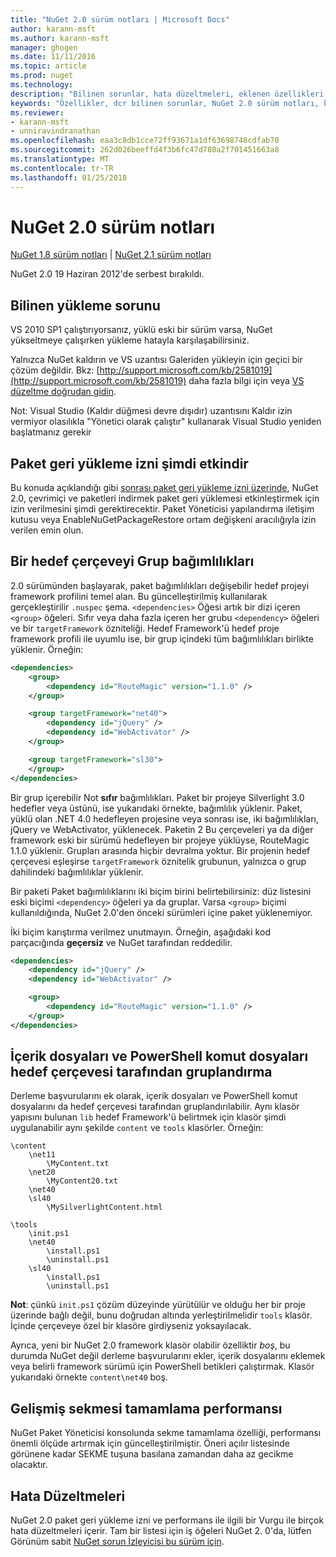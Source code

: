 ```yaml
---
title: "NuGet 2.0 sürüm notları | Microsoft Docs"
author: karann-msft
ms.author: karann-msft
manager: ghogen
ms.date: 11/11/2016
ms.topic: article
ms.prod: nuget
ms.technology: 
description: "Bilinen sorunlar, hata düzeltmeleri, eklenen özellikleri ve dcr dahil olmak üzere NuGet 2.0 için sürüm notları."
keywords: "Özellikler, dcr bilinen sorunlar, NuGet 2.0 sürüm notları, hata düzeltmeleri eklendi"
ms.reviewer:
- karann-msft
- unniravindranathan
ms.openlocfilehash: eaa3c8db1cce72ff93671a1df63698748cdfab70
ms.sourcegitcommit: 262d026beeffd4f3b6fc47d780a2f701451663a8
ms.translationtype: MT
ms.contentlocale: tr-TR
ms.lasthandoff: 01/25/2018
---
```

# <a name="nuget-20-release-notes"></a>NuGet 2.0 sürüm notları

[NuGet 1.8 sürüm notları](../release-notes/nuget-1.8.md) | [NuGet 2.1 sürüm notları](../release-notes/nuget-2.1.md)

NuGet 2.0 19 Haziran 2012'de serbest bırakıldı.

## <a name="known-installation-issue"></a>Bilinen yükleme sorunu
VS 2010 SP1 çalıştırıyorsanız, yüklü eski bir sürüm varsa, NuGet yükseltmeye çalışırken yükleme hatayla karşılaşabilirsiniz.

Yalnızca NuGet kaldırın ve VS uzantısı Galeriden yükleyin için geçici bir çözüm değildir.  Bkz: [http://support.microsoft.com/kb/2581019](http://support.microsoft.com/kb/2581019) daha fazla bilgi için veya [VS düzeltme doğrudan gidin](http://bit.ly/vsixcertfix).

Not: Visual Studio (Kaldır düğmesi devre dışıdır) uzantısını Kaldır izin vermiyor olasılıkla "Yönetici olarak çalıştır" kullanarak Visual Studio yeniden başlatmanız gerekir

## <a name="package-restore-consent-is-now-active"></a>Paket geri yükleme izni şimdi etkindir

Bu konuda açıklandığı gibi [sonrası paket geri yükleme izni üzerinde](http://blog.nuget.org/20120518/package-restore-and-consent.html), NuGet 2.0, çevrimiçi ve paketleri indirmek paket geri yüklemesi etkinleştirmek için izin verilmesini şimdi gerektirecektir. Paket Yöneticisi yapılandırma iletişim kutusu veya EnableNuGetPackageRestore ortam değişkeni aracılığıyla izin verilen emin olun.

## <a name="group-dependencies-by-target-frameworks"></a>Bir hedef çerçeveyi Grup bağımlılıkları

2.0 sürümünden başlayarak, paket bağımlılıkları değişebilir hedef projeyi framework profilini temel alan. Bu güncelleştirilmiş kullanılarak gerçekleştirilir `.nuspec` şema. `<dependencies>` Öğesi artık bir dizi içeren `<group>` öğeleri. Sıfır veya daha fazla içeren her grubu `<dependency>` öğeleri ve bir `targetFramework` özniteliği. Hedef Framework'ü hedef proje framework profili ile uyumlu ise, bir grup içindeki tüm bağımlılıkları birlikte yüklenir. Örneğin:

```xml
<dependencies>
    <group>
        <dependency id="RouteMagic" version="1.1.0" />
    </group>

    <group targetFramework="net40">
        <dependency id="jQuery" />
        <dependency id="WebActivator" />
    </group>

    <group targetFramework="sl30">
    </group>
</dependencies>
```

Bir grup içerebilir Not **sıfır** bağımlılıkları. Paket bir projeye Silverlight 3.0 hedefler veya üstünü, ise yukarıdaki örnekte, bağımlılık yüklenir. Paket, yüklü olan .NET 4.0 hedefleyen projesine veya sonrası ise, iki bağımlılıkları, jQuery ve WebActivator, yüklenecek.  Paketin 2 Bu çerçeveleri ya da diğer framework eski bir sürümü hedefleyen bir projeye yüklüyse, RouteMagic 1.1.0 yüklenir. Grupları arasında hiçbir devralma yoktur. Bir projenin hedef çerçevesi eşleşirse `targetFramework` öznitelik grubunun, yalnızca o grup dahilindeki bağımlılıklar yüklenir.

Bir paketi Paket bağımlılıklarını iki biçim birini belirtebilirsiniz: düz listesini eski biçimi `<dependency>` öğeleri ya da gruplar. Varsa `<group>` biçimi kullanıldığında, NuGet 2.0'den önceki sürümleri içine paket yüklenemiyor.

İki biçim karıştırma verilmez unutmayın. Örneğin, aşağıdaki kod parçacığında **geçersiz** ve NuGet tarafından reddedilir.

```xml
<dependencies>
    <dependency id="jQuery" />
    <dependency id="WebActivator" />

    <group>
        <dependency id="RouteMagic" version="1.1.0" />
    </group>
</dependencies>
```

## <a name="grouping-content-files-and-powershell-scripts-by-target-framework"></a>İçerik dosyaları ve PowerShell komut dosyaları hedef çerçevesi tarafından gruplandırma

Derleme başvurularını ek olarak, içerik dosyaları ve PowerShell komut dosyalarını da hedef çerçevesi tarafından gruplandırılabilir. Aynı klasör yapısını bulunan `lib` hedef Framework'ü belirtmek için klasör şimdi uygulanabilir aynı şekilde `content` ve `tools` klasörler. Örneğin:

    \content
        \net11
            \MyContent.txt
        \net20
            \MyContent20.txt
        \net40
        \sl40
            \MySilverlightContent.html

    \tools
        \init.ps1
        \net40
            \install.ps1
            \uninstall.ps1
        \sl40
            \install.ps1
            \uninstall.ps1

**Not**: çünkü `init.ps1` çözüm düzeyinde yürütülür ve olduğu her bir proje üzerinde bağlı değil, bunu doğrudan altında yerleştirilmelidir `tools` klasör. İçinde çerçeveye özel bir klasöre girdiyseniz yoksayılacak.

Ayrıca, yeni bir NuGet 2.0 framework klasör olabilir özelliktir *boş*, bu durumda NuGet değil derleme başvurularını ekler, içerik dosyalarını eklemek veya belirli framework sürümü için PowerShell betikleri çalıştırmak. Klasör yukarıdaki örnekte `content\net40` boş.

## <a name="improved-tab-completion-performance"></a>Gelişmiş sekmesi tamamlama performansı
NuGet Paket Yöneticisi konsolunda sekme tamamlama özelliği, performansı önemli ölçüde artırmak için güncelleştirilmiştir. Öneri açılır listesinde görünene kadar SEKME tuşuna basılana zamandan daha az gecikme olacaktır.

## <a name="bug-fixes"></a>Hata Düzeltmeleri
NuGet 2.0 paket geri yükleme izni ve performans ile ilgili bir Vurgu ile birçok hata düzeltmeleri içerir.
Tam bir listesi için iş öğeleri NuGet 2. 0'da, lütfen Görünüm sabit [NuGet sorun İzleyicisi bu sürüm için](http://nuget.codeplex.com/workitem/list/advanced?keyword=&status=Closed&type=All&priority=All&release=NuGet%202.0&assignedTo=All&component=All&sortField=Votes&sortDirection=Descending&page=0).
